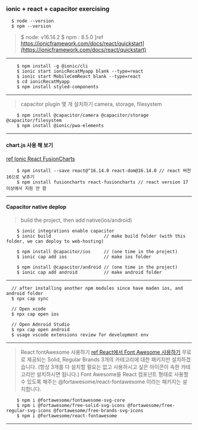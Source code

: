 ### ionic + react + capacitor exercising
```
  $ node --version
  $ npm --version
```
> $ node: v16.14.2
> $ npm : 8.5.0
[ref https://ionicframework.com/docs/react/quickstart](https://ionicframework.com/docs/react/quickstart)
---
```
    $ npm install -g @ionic/cli
    $ ionic start ionicRecatMyapp blank --type=react
    $ ionic start MobileCemReact blank --type=react
    $ cd ionicRecatMyapp
    $ npm install styled-components
```
---
> capacitor plugin 몇 개 설치하기
> camera, storage, filesystem
```
    $ npm install @capacitor/camera @capacitor/storage @capacitor/filesystem
    $ npm install @ionic/pwa-elements
```
---
#### chart.js 사용 해 보기
[ref Ionic React FusionCharts](https://www.fusioncharts.com/dev/getting-started/ionic-framework/ionic-framework-using-react)
```
    $ npm install --save react@^16.14.0 react-dom@16.14.0 // react 버전 16으로 낮추기
    $ npm install fusioncharts react-fusioncharts // react version 17이상에서 지원 안 함
```
---
#### Capacitor native deplop
> build the project, then add native(ios/android)
```
    $ ionic integrations enable capacitor
    $ ionic build                    // make build folder (with this folder, we can deploy to web-hosting)

    $ npm install @capacitor/ios     // (one time in the project)
    $ ionic cap add ios              // make ios folder

    $ npm install @capacitor/android // (one time in the project)
    $ ionic cap add android          // make android folder
```
---
```
  // after installing another npm modules since have maden ios, and android folder
  $ npx cap sync

  // Open xcode
  $ npx cap open ios

  // Open Adnroid Studio
  $ npx cap open android
  $ usage vscode extensions review for development env
```
---
> React fontAwesome 사용하기
[ref React에서 Font Awesome 사용하기](https://www.daleseo.com/react-font-awesome/)
> 무료로 제공되는 Solid, Regular Brands 3개의 카테고리에 대한 패키지만 설치하겠습니다. 
> (항상 3개를 다 설치할 필요는 없고 사용하시고 싶은 아이콘이 속한 카테고리만 설치하시면 됩니다.)
> Font Awesome을 React 컴포넌트 형태로 사용할 수 있도록 해주는 @fortawesome/react-fontawesome 이라는 패키지는 설치합니다.
```
    $ npm i @fortawesome/fontawesome-svg-core
    $ npm i @fortawesome/free-solid-svg-icons @fortawesome/free-regular-svg-icons @fortawesome/free-brands-svg-icons
    $ npm i @fortawesome/react-fontawesome
```
---